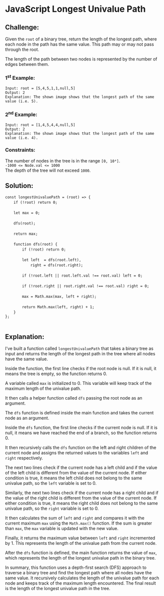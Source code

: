 # JavaScript Longest Univalue Path

## Challenge:

Given the `root` of a binary tree, return the length of the longest path, where each node in the path has the same value. This path may or may not pass through the root.

The length of the path between two nodes is represented by the number of edges between them.

### 1<sup>st</sup> Example:

`Input: root = [5,4,5,1,1,null,5]`
<br/>
`Output: 2`
<br/>
`Explanation: The shown image shows that the longest path of the same value (i.e. 5).`

### 2<sup>nd</sup> Example:

`Input: root = [1,4,5,4,4,null,5]`
<br/>
`Output: 2`
<br/>
`Explanation: The shown image shows that the longest path of the same value (i.e. 4).`

### Constraints:

The number of nodes in the tree is in the range `[0, 10⁴]`.
<br/>
`-1000 <= Node.val <= 1000`
<br/>
The depth of the tree will not exceed `1000`.

## Solution:

`const longestUnivaluePath = (root) => {`
<br/>
&nbsp;&nbsp;&nbsp;&nbsp;&nbsp;&nbsp;&nbsp;`if (!root) return 0;`
<br/>
<br/>
&nbsp;&nbsp;&nbsp;&nbsp;&nbsp;&nbsp;&nbsp;`let max = 0;`
<br/>
<br/>
&nbsp;&nbsp;&nbsp;&nbsp;&nbsp;&nbsp;&nbsp;`dfs(root);`
<br/>
<br/>
&nbsp;&nbsp;&nbsp;&nbsp;&nbsp;&nbsp;&nbsp;`return max;`
<br/>
<br/>
&nbsp;&nbsp;&nbsp;&nbsp;&nbsp;&nbsp;&nbsp;`function dfs(root) {`
<br/>
&nbsp;&nbsp;&nbsp;&nbsp;&nbsp;&nbsp;&nbsp;&nbsp;&nbsp;&nbsp;&nbsp;&nbsp;&nbsp;&nbsp;`if (!root) return 0;`
<br/>
<br/>
&nbsp;&nbsp;&nbsp;&nbsp;&nbsp;&nbsp;&nbsp;&nbsp;&nbsp;&nbsp;&nbsp;&nbsp;&nbsp;&nbsp;`let left  = dfs(root.left),`
<br/>
&nbsp;&nbsp;&nbsp;&nbsp;&nbsp;&nbsp;&nbsp;&nbsp;&nbsp;&nbsp;&nbsp;&nbsp;&nbsp;&nbsp;&nbsp;&nbsp;&nbsp;&nbsp;&nbsp;&nbsp;&nbsp;`right = dfs(root.right);`
<br/>
<br/>
&nbsp;&nbsp;&nbsp;&nbsp;&nbsp;&nbsp;&nbsp;&nbsp;&nbsp;&nbsp;&nbsp;&nbsp;&nbsp;&nbsp;`if (!root.left || root.left.val !== root.val) left = 0;`
<br/>
<br/>
&nbsp;&nbsp;&nbsp;&nbsp;&nbsp;&nbsp;&nbsp;&nbsp;&nbsp;&nbsp;&nbsp;&nbsp;&nbsp;&nbsp;`if (!root.right || root.right.val !== root.val) right = 0;`
<br/>
<br/>
&nbsp;&nbsp;&nbsp;&nbsp;&nbsp;&nbsp;&nbsp;&nbsp;&nbsp;&nbsp;&nbsp;&nbsp;&nbsp;&nbsp;`max = Math.max(max, left + right);`
<br/>
<br/>
&nbsp;&nbsp;&nbsp;&nbsp;&nbsp;&nbsp;&nbsp;&nbsp;&nbsp;&nbsp;&nbsp;&nbsp;&nbsp;&nbsp;`return Math.max(left, right) + 1;`
<br/>
&nbsp;&nbsp;&nbsp;&nbsp;&nbsp;&nbsp;&nbsp;`}`
<br/>
`};`
<br/>
<br/>

## Explanation:

I've built a function called `longestUnivaluePath` that takes a binary tree as input and returns the length of the longest path in the tree where all nodes have the same value.
<br/>

Inside the function, the first line checks if the root node is null. If it is null, it means the tree is empty, so the function returns 0.
<br/>

A variable called `max` is initialized to 0. This variable will keep track of the maximum length of the univalue path.
<br/>

It then calls a helper function called `dfs` passing the root node as an argument.
<br/>

The `dfs` function is defined inside the main function and takes the current node as an argument.
<br/>

Inside the `dfs` function, the first line checks if the current node is null. If it is null, it means we have reached the end of a branch, so the function returns 0.
<br/>

It then recursively calls the `dfs` function on the left and right children of the current node and assigns the returned values to the variables `left` and `right` respectively.
<br/>

The next two lines check if the current node has a left child and if the value of the left child is different from the value of the current node. If either condition is true, it means the left child does not belong to the same univalue path, so the `left` variable is set to 0.
<br/>

Similarly, the next two lines check if the current node has a right child and if the value of the right child is different from the value of the current node. If either condition is true, it means the right child does not belong to the same univalue path, so the `right` variable is set to 0.
<br/>

It then calculates the sum of `left` and `right` and compares it with the current maximum `max` using the `Math.max()` function. If the sum is greater than `max`, the `max` variable is updated with the new value.
<br/>

Finally, it returns the maximum value between `left` and `right` incremented by 1. This represents the length of the univalue path from the current node.
<br/>

After the `dfs` function is defined, the main function returns the value of `max`, which represents the length of the longest univalue path in the binary tree.
<br/>

In summary, this function uses a depth-first search (DFS) approach to traverse a binary tree and find the longest path where all nodes have the same value. It recursively calculates the length of the univalue path for each node and keeps track of the maximum length encountered. The final result is the length of the longest univalue path in the tree.
<br/>
<br/>